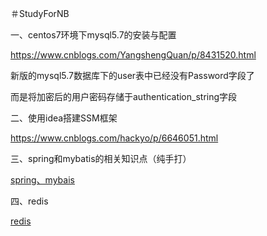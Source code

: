 ＃StudyForNB


一、centos7环境下mysql5.7的安装与配置


https://www.cnblogs.com/YangshengQuan/p/8431520.html

新版的mysql5.7数据库下的user表中已经没有Password字段了

而是将加密后的用户密码存储于authentication_string字段


二、使用idea搭建SSM框架

https://www.cnblogs.com/hackyo/p/6646051.html


三、spring和mybatis的相关知识点（纯手打）

[spring、mybais](https://github.com/hssnb/StudyForNB/blob/master/SpringAndMybatis.txt)

四、redis

[redis](https://github.com/hssnb/StudyForNB/blob/master/redis.txt)
